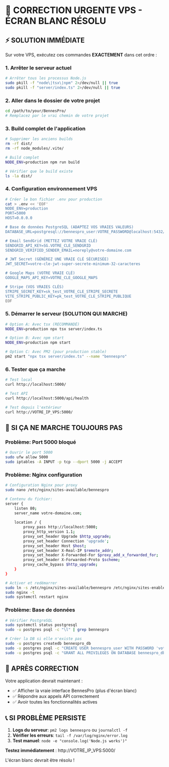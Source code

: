 # 🚨 CORRECTION URGENTE VPS - ÉCRAN BLANC RÉSOLU

## ⚡ SOLUTION IMMÉDIATE

Sur votre VPS, exécutez ces commandes **EXACTEMENT** dans cet ordre :

### 1. Arrêter le serveur actuel
```bash
# Arrêter tous les processus Node.js
sudo pkill -f "node\|tsx\|npm" 2>/dev/null || true
sudo pkill -f "server/index.ts" 2>/dev/null || true
```

### 2. Aller dans le dossier de votre projet
```bash
cd /path/to/your/BennesPro/
# Remplacez par le vrai chemin de votre projet
```

### 3. Build complet de l'application
```bash
# Supprimer les anciens builds
rm -rf dist/
rm -rf node_modules/.vite/

# Build complet
NODE_ENV=production npm run build

# Vérifier que le build existe
ls -la dist/
```

### 4. Configuration environnement VPS
```bash
# Créer le bon fichier .env pour production
cat > .env << 'EOF'
NODE_ENV=production
PORT=5000
HOST=0.0.0.0

# Base de données PostgreSQL (ADAPTEZ VOS VRAIES VALEURS)
DATABASE_URL=postgresql://bennespro_user:VOTRE_PASSWORD@localhost:5432/bennespro_db

# Email SendGrid (METTEZ VOTRE VRAIE CLÉ)
SENDGRID_API_KEY=SG.VOTRE_CLE_SENDGRID
SENDGRID_VERIFIED_SENDER_EMAIL=noreply@votre-domaine.com

# JWT Secret (GÉNÉREZ UNE VRAIE CLÉ SÉCURISÉE)
JWT_SECRET=votre-cle-jwt-super-secrete-minimum-32-caracteres

# Google Maps (VOTRE VRAIE CLÉ)
GOOGLE_MAPS_API_KEY=VOTRE_CLE_GOOGLE_MAPS

# Stripe (VOS VRAIES CLÉS)
STRIPE_SECRET_KEY=sk_test_VOTRE_CLE_STRIPE_SECRETE
VITE_STRIPE_PUBLIC_KEY=pk_test_VOTRE_CLE_STRIPE_PUBLIQUE
EOF
```

### 5. Démarrer le serveur (SOLUTION QUI MARCHE)
```bash
# Option A: Avec tsx (RECOMMANDÉ)
NODE_ENV=production npx tsx server/index.ts

# Option B: Avec npm start
NODE_ENV=production npm start

# Option C: Avec PM2 (pour production stable)
pm2 start "npx tsx server/index.ts" --name "bennespro"
```

### 6. Tester que ça marche
```bash
# Test local
curl http://localhost:5000/

# Test API
curl http://localhost:5000/api/health

# Test depuis l'extérieur
curl http://VOTRE_IP_VPS:5000/
```

## 🔧 SI ÇA NE MARCHE TOUJOURS PAS

### Problème: Port 5000 bloqué
```bash
# Ouvrir le port 5000
sudo ufw allow 5000
sudo iptables -A INPUT -p tcp --dport 5000 -j ACCEPT
```

### Problème: Nginx configuration
```bash
# Configuration Nginx pour proxy
sudo nano /etc/nginx/sites-available/bennespro

# Contenu du fichier:
server {
    listen 80;
    server_name votre-domaine.com;
    
    location / {
        proxy_pass http://localhost:5000;
        proxy_http_version 1.1;
        proxy_set_header Upgrade $http_upgrade;
        proxy_set_header Connection 'upgrade';
        proxy_set_header Host $host;
        proxy_set_header X-Real-IP $remote_addr;
        proxy_set_header X-Forwarded-For $proxy_add_x_forwarded_for;
        proxy_set_header X-Forwarded-Proto $scheme;
        proxy_cache_bypass $http_upgrade;
    }
}

# Activer et redémarrer
sudo ln -s /etc/nginx/sites-available/bennespro /etc/nginx/sites-enabled/
sudo nginx -t
sudo systemctl restart nginx
```

### Problème: Base de données
```bash
# Vérifier PostgreSQL
sudo systemctl status postgresql
sudo -u postgres psql -c "\l" | grep bennespro

# Créer la DB si elle n'existe pas
sudo -u postgres createdb bennespro_db
sudo -u postgres psql -c "CREATE USER bennespro_user WITH PASSWORD 'votre_password';"
sudo -u postgres psql -c "GRANT ALL PRIVILEGES ON DATABASE bennespro_db TO bennespro_user;"
```

## 🚀 APRÈS CORRECTION

Votre application devrait maintenant :
- ✅ Afficher la vraie interface BennesPro (plus d'écran blanc)
- ✅ Répondre aux appels API correctement
- ✅ Avoir toutes les fonctionnalités actives

## 📞 SI PROBLÈME PERSISTE

1. **Logs du serveur**: `pm2 logs bennespro` ou `journalctl -f`
2. **Vérifier les erreurs**: `tail -f /var/log/nginx/error.log`
3. **Test manuel**: `node -e "console.log('Node.js works')"`

**Testez immédiatement** : http://VOTRE_IP_VPS:5000/

L'écran blanc devrait être résolu !